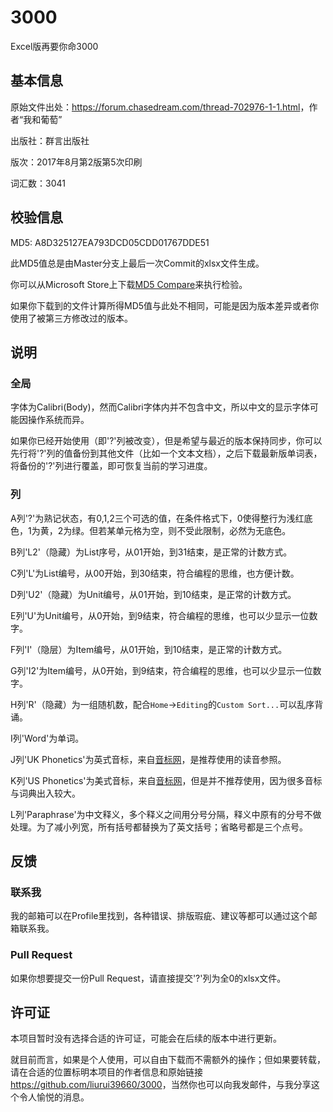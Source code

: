 # 3000

Excel版再要你命3000

## 基本信息

原始文件出处：<https://forum.chasedream.com/thread-702976-1-1.html>，作者“我和葡萄”

出版社：群言出版社

版次：2017年8月第2版第5次印刷

词汇数：3041

## 校验信息

MD5: A8D325127EA793DCD05CDD01767DDE51

此MD5值总是由Master分支上最后一次Commit的xlsx文件生成。

你可以从Microsoft Store上下载[MD5 Compare](https://www.microsoft.com/store/productId/9NDDMZLM8L0S)来执行检验。

如果你下载到的文件计算所得MD5值与此处不相同，可能是因为版本差异或者你使用了被第三方修改过的版本。

## 说明

### 全局

字体为Calibri(Body)，然而Calibri字体内并不包含中文，所以中文的显示字体可能因操作系统而异。

如果你已经开始使用（即'?'列被改变），但是希望与最近的版本保持同步，你可以先行将'?'列的值备份到其他文件（比如一个文本文档），之后下载最新版单词表，将备份的'?'列进行覆盖，即可恢复当前的学习进度。

### 列

A列'?'为熟记状态，有0,1,2三个可选的值，在条件格式下，0使得整行为浅红底色，1为黄，2为绿。但若某单元格为空，则不受此限制，必然为无底色。

B列'L2'（隐藏）为List序号，从01开始，到31结束，是正常的计数方式。

C列'L'为List编号，从00开始，到30结束，符合编程的思维，也方便计数。

D列'U2'（隐藏）为Unit编号，从01开始，到10结束，是正常的计数方式。

E列'U'为Unit编号，从0开始，到9结束，符合编程的思维，也可以少显示一位数字。

F列'I'（隐层）为Item编号，从01开始，到10结束，是正常的计数方式。

G列'I2'为Item编号，从0开始，到9结束，符合编程的思维，也可以少显示一位数字。

H列'R'（隐藏）为一组随机数，配合`Home`->`Editing`的`Custom Sort...`可以乱序背诵。

I列'Word'为单词。

J列'UK Phonetics'为英式音标，来自[音标网](http://www.yinbiao5.com/18.html)，是推荐使用的读音参照。

K列'US Phonetics'为美式音标，来自[音标网](http://www.yinbiao5.com/18.html)，但是并不推荐使用，因为很多音标与词典出入较大。

L列'Paraphrase'为中文释义，多个释义之间用分号分隔，释义中原有的分号不做处理。为了减小列宽，所有括号都替换为了英文括号；省略号都是三个点号。

## 反馈

### 联系我

我的邮箱可以在Profile里找到，各种错误、排版瑕疵、建议等都可以通过这个邮箱联系我。

### Pull Request

如果你想要提交一份Pull Request，请直接提交'?'列为全0的xlsx文件。

## 许可证

本项目暂时没有选择合适的许可证，可能会在后续的版本中进行更新。

就目前而言，如果是个人使用，可以自由下载而不需额外的操作；但如果要转载，请在合适的位置标明本项目的作者信息和原始链接<https://github.com/liurui39660/3000>，当然你也可以向我发邮件，与我分享这个令人愉悦的消息。